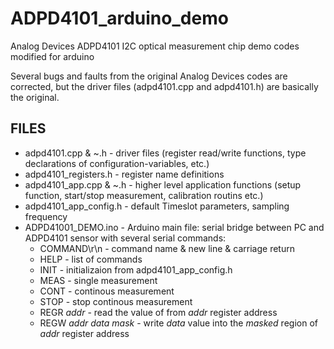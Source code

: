 # ADPD4101_arduino_demo
Analog Devices ADPD4101 I2C optical measurement chip demo codes modified for arduino

Several bugs and faults from the original Analog Devices codes are corrected, but the driver files (adpd4101.cpp and adpd4101.h) are basically the original.


## FILES

* adpd4101.cpp & ~.h - driver files (register read/write functions, type declarations of configuration-variables, etc.)
* adpd4101_registers.h - register name definitions
* adpd4101_app.cpp & ~.h - higher level application functions (setup function, start/stop measurement, calibration routins etc.)
* adpd4101_app_config.h - default Timeslot parameters, sampling frequency
* ADPD41001_DEMO.ino - Arduino main file: serial bridge between PC and ADPD4101 sensor with several serial commands:
    * COMMAND\r\n - command name & new line & carriage return
    * HELP - list of commands
    * INIT - initializaion from adpd4101_app_config.h
    * MEAS - single measurement
    * CONT - continous measurement
    * STOP - stop continous measurement
    * REGR *addr* - read the value of from *addr* register address
    * REGW *addr* *data* *mask* - write *data* value into the *masked* region of *addr* register address

